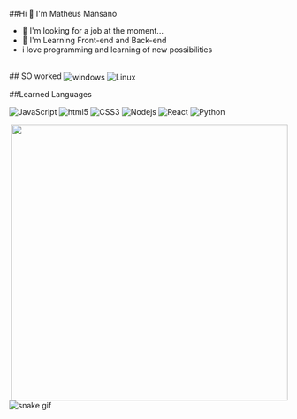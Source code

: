 ##Hi 👋 I'm Matheus Mansano

- 🔭 I'm looking for a job at the moment...
- 🌱 I'm Learning Front-end and Back-end
- i love programming and learning of new possibilities 

 
<div style="display: inline_block"><br/>
 ## SO worked
 
 <img align="center" alt="windows" src="https://img.shields.io/badge/Windows-0078D6?style=for-the-badge&logo=windows&logoColor=white"/>
 <img align="center" alt="Linux" src="https://img.shields.io/badge/Linux-FCC624?style=for-the-badge&logo=linux&logoColor=black"/>
 
 ##Learned Languages 
 
 <img align="center" alt="JavaScript" src="https://img.shields.io/badge/JavaScript-F7DF1E?style=for-the-badge&logo=javascript&logoColor=black"/>
 <img align="center" alt="html5" src="https://img.shields.io/badge/HTML5-E34F26?style=for-the-badge&logo=html5&logoColor=white"/>
 <img align="center" alt="CSS3" src="https://img.shields.io/badge/CSS3-1572B6?style=for-the-badge&logo=css3&logoColor=white"/>
 <img align="center" alt="Nodejs" src="https://img.shields.io/badge/Node.js-43853D?style=for-the-badge&logo=node.js&logoColor=white"/>
 <img align="center" alt="React" src="https://img.shields.io/badge/React-20232A?style=for-the-badge&logo=react&logoColor=61DAFB"/>
 <img align="center" alt="Python" src="https://img.shields.io/badge/Python-14354C?style=for-the-badge&logo=python&logoColor=white"/> 
</div>
  <p> <img align="right" src="https://github.com/devMansano/m4nso/blob/main/code.gif" width="500" height "500" /></p>
  


 
![snake gif](https://github.com/devMansano/devMansano/blob/output/github-contribution-grid-snake.gif)
